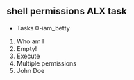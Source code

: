 ## shell permissions ALX task
* Tasks
0-iam_betty 
1. Who am I
2. Empty!
3. Execute
4. Multiple permissions
5. John Doe
